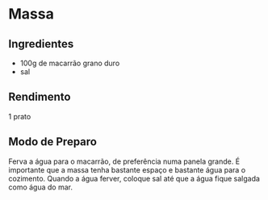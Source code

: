 # Massa 

## Ingredientes

* 100g de macarrão grano duro
* sal

## Rendimento

1 prato

## Modo de Preparo

Ferva a água para o macarrão, de preferência numa panela grande. É importante que a massa tenha bastante espaço e bastante água para o cozimento. Quando a água ferver, coloque sal até que a água fique salgada como água do mar.
